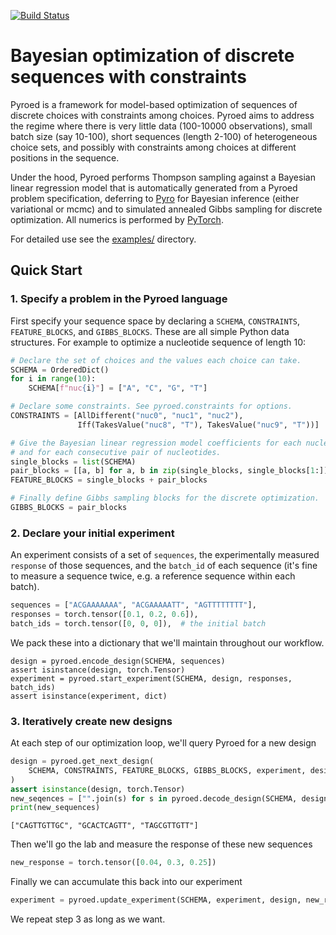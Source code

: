 [![Build Status](https://github.com/broadinstitute/pyroed/workflows/CI/badge.svg)](https://github.com/broadinstitute/pyroed/actions)

# Bayesian optimization of discrete sequences with constraints

Pyroed is a framework for model-based optimization of sequences of discrete
choices with constraints among choices.
Pyroed aims to address the regime where there is very little data (100-10000
observations), small batch size (say 10-100), short sequences (length 2-100) of
heterogeneous choice sets, and possibly with constraints among choices at
different positions in the sequence.

Under the hood, Pyroed performs Thompson sampling against a Bayesian linear
regression model that is automatically generated from a Pyroed problem
specification, deferring to [Pyro](https://pyro.ai) for Bayesian inference
(either variational or mcmc) and to simulated annealed Gibbs sampling for
discrete optimization.
All numerics is performed by [PyTorch](https://pytorch.org).

For detailed use see the [examples/](examples/) directory.

## Quick Start

### 1. Specify a problem in the Pyroed language

First specify your sequence space by declaring a `SCHEMA`, `CONSTRAINTS`, `FEATURE_BLOCKS`, and `GIBBS_BLOCKS`. These are all simple Python data structures.
For example to optimize a nucleotide sequence of length 10:
```python
# Declare the set of choices and the values each choice can take.
SCHEMA = OrderedDict()
for i in range(10):
    SCHEMA[f"nuc{i}"] = ["A", "C", "G", "T"]

# Declare some constraints. See pyroed.constraints for options.
CONSTRAINTS = [AllDifferent("nuc0", "nuc1", "nuc2"),
               Iff(TakesValue("nuc8", "T"), TakesValue("nuc9", "T"))]

# Give the Bayesian linear regression model coefficients for each nucleotides
# and for each consecutive pair of nucleotides.
single_blocks = list(SCHEMA)
pair_blocks = [[a, b] for a, b in zip(single_blocks, single_blocks[1:])]
FEATURE_BLOCKS = single_blocks + pair_blocks

# Finally define Gibbs sampling blocks for the discrete optimization.
GIBBS_BLOCKS = pair_blocks
```

### 2. Declare your initial experiment

An experiment consists of a set of `sequences`, the experimentally measured
`response` of those sequences, and the `batch_id` of each sequence (it's fine to measure a sequence twice, e.g. a reference sequence within each batch).
```python
sequences = ["ACGAAAAAAA", "ACGAAAAATT", "AGTTTTTTTT"],
responses = torch.tensor([0.1, 0.2, 0.6]),
batch_ids = torch.tensor([0, 0, 0]),  # the initial batch
```
We pack these into a dictionary that we'll maintain throughout our workflow.
```
design = pyroed.encode_design(SCHEMA, sequences)
assert isinstance(design, torch.Tensor)
experiment = pyroed.start_experiment(SCHEMA, design, responses, batch_ids)
assert isinstance(experiment, dict)
```

### 3. Iteratively create new designs

At each step of our optimization loop, we'll query Pyroed for a new design
```python
design = pyroed.get_next_design(
    SCHEMA, CONSTRAINTS, FEATURE_BLOCKS, GIBBS_BLOCKS, experiment, design_size=3
)
assert isinstance(design, torch.Tensor)
new_seqences = ["".join(s) for s in pyroed.decode_design(SCHEMA, design)]
print(new_sequences)
```
```
["CAGTTGTTGC", "GCACTCAGTT", "TAGCGTTGTT"]
```
Then we'll go the lab and measure the response of these new sequences
```python
new_response = torch.tensor([0.04, 0.3, 0.25])
```
Finally we can accumulate this back into our experiment
```python
experiment = pyroed.update_experiment(SCHEMA, experiment, design, new_response)
```
We repeat step 3 as long as we want.
